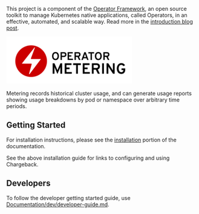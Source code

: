This project is a component of the [Operator Framework](https://github.com/operator-framework), an open source toolkit to manage Kubernetes native applications, called Operators, in an effective, automated, and scalable way. Read more in the [introduction blog post](https://coreos.com/blog/introducing-operator-framework).

<img src="Documentation/operator_logo_metering_color.svg" height="125px"></img>

Metering records historical cluster usage, and can generate usage reports showing usage breakdowns by pod or namespace over arbitrary time periods.

## Getting Started

For installation instructions, please see the [installation](Documentation/install-metering.md) portion of the documentation.

See the above installation guide for links to configuring and using Chargeback.

## Developers

To follow the developer getting started guide, use [Documentation/dev/developer-guide.md](Documentation/dev/developer-guide.md).
